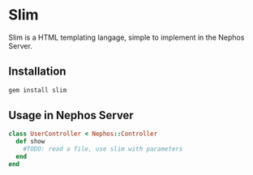 # Slim

Slim is a HTML templating langage, simple to implement in the Nephos Server.

## Installation

```bash
gem install slim
```

## Usage in Nephos Server

```ruby
class UserController < Nephos::Controller
  def show
    #TODO: read a file, use slim with parameters
  end
end
```

